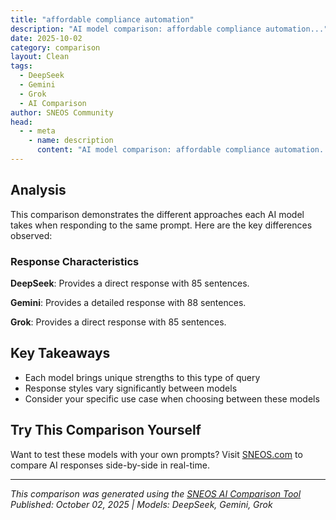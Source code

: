 ```yaml
---
title: "affordable compliance automation"
description: "AI model comparison: affordable compliance automation..."
date: 2025-10-02
category: comparison
layout: Clean
tags:
  - DeepSeek
  - Gemini
  - Grok
  - AI Comparison
author: SNEOS Community
head:
  - - meta
    - name: description
      content: "AI model comparison: affordable compliance automation..."
---
```


<ChatComparison
  title="affordable compliance automation"
  prompt="affordable compliance automation"
  :responses='{
    "DeepSeek": "Of course. \u0022Affordable compliance automation\u0022 is a huge and growing market, as businesses of all sizes seek to streamline the complex, time-consuming, and expensive process of meeting regulatory requirements.\n\nLet\u0027s break down what it means, the key players, and how you can implement it affordably.\n\n### What is Compliance Automation?\n\nIn simple terms, it\u0027s using software to replace manual tasks involved in maintaining compliance. This includes:\n\n*   **Policy Management:** Creating, distributing, and tracking employee acknowledgment of policies.\n*   **Risk Assessments:** Automating the process of identifying and evaluating risks.\n*   **Control Monitoring:** Continuously checking if security controls are functioning correctly.\n*   **Evidence Collection:** Automatically gathering proof (like system logs, config files, user access lists) for audits.\n*   **Vendor Management:** Assessing and monitoring the security posture of third-party vendors.\n*   **Incident Response:** Automating workflows for reporting and managing security incidents.\n\n### The \u0022Affordable\u0022 Angle: Who is this for?\n\nThe term \u0022affordable\u0022 is relative, but it generally targets:\n\n*   **Startups \u0026 SMBs (Small-Medium Businesses):** Companies that need to comply with frameworks like SOC 2, ISO 27001, or GDPR to win enterprise customers but don\u0027t have a large security team or budget.\n*   **Mature Companies in Early Stages:** Larger companies looking to automate compliance for a new department, a specific regulation (like CCPA for marketing), or a new product line without massive enterprise overhead.\n\n---\n\n### Key Features of Affordable Compliance Automation Platforms\n\nWhen evaluating \u0022affordable\u0022 options, look for these characteristics:\n\n1.  **Pre-Built Frameworks:** Templates and pre-mapped controls for common standards like SOC 2, ISO 27001, NIST, HIPAA, and GDPR. This saves hundreds of hours of setup.\n2.  **Integration Capabilities:** The ability to connect with your existing tools (like Slack, Jira, Google Workspace, AWS, Azure, GitHub) to automatically pull evidence.\n3.  **Task and Workflow Automation:** Assigns tasks, sends reminders, and tracks progress for compliance-related activities across the organization.\n4.  **Centralized Evidence Repository:** A single source of truth for all your compliance documentation, making audits much faster.\n5.  **User-Friendly Interface:** Designed for non-experts (e.g., project managers, ops teams) to use, reducing the reliance on expensive consultants.\n\n---\n\n### Leading Affordable Compliance Automation Platforms\n\nHere are some of the most popular and cost-effective platforms on the market, known for their startup and SMB-friendly pricing.\n\n| Platform | Best For | Key Strengths | Potential Cost (Approx.) |\n| :--- | :--- | :--- | :--- |\n| **Vanta** | Startups \u0026 SMBs seeking SOC 2 \u0026 ISO 27001. | Market leader, huge integration library, very user-friendly, automates evidence collection powerfully. | Starts ~$5,000/year. Tiered pricing based on headcount and features. |\n| **Drata** | Startups \u0026 SMBs; strong competitor to Vanta. | Excellent UI, continuous control monitoring, strong automation, and a focus on real-time compliance status. | Very similar to Vanta, starting around ~$5,000/year. |\n| **SecureFrame** | Simplicity and ease of use for core frameworks. | Streamlined and intuitive setup, great customer support, focuses on making compliance accessible. | Competitive, often slightly lower entry point than Vanta/Drata. |\n| **Tugboat Logic** (now part of OneTrust) | Companies that want a policy-first approach. | Strong policy creation and management tools, good for building a security program from the ground up. | Pricing is competitive; often bundled with OneTrust\u0027s broader privacy suite. |\n| **Sprinto** | SaaS companies and cloud-native environments. | Deep integrations with cloud providers (AWS, GCP), focuses on continuous compliance and speed. | Aims to be cost-competitive, with pricing based on resources monitored. |\n\n\u003E **Note:** All prices are indicative and can change. You must contact their sales teams for exact quotes.\n\n---\n\n### The \u0022DIY\u0022 / Most Affordable Approach (Using Tools You May Already Have)\n\nFor companies with zero budget or very simple needs, you can create a basic automation system yourself. This requires more manual effort but costs little to nothing.\n\n*   **Policies \u0026 Documentation:** Use **Google Docs** or **Microsoft Word** with version history. Track acknowledgments with a **Google Form** linked to a **Google Sheet**.\n*   **Task Management:** Use **Trello**, **Asana**, or **Jira** to create boards for your compliance framework, assigning tasks and deadlines to team members.\n*   **Evidence Collection:** Create a structured folder system in **Google Drive**, **SharePoint**, or **Dropbox**. Manually upload screenshots, reports, and config files.\n*   **Risk Register:** Use a **Google Sheet** or **Airtable** base to list risks, owners, and mitigation steps.\n\n**The Trade-off:** This approach is cheap in terms of software costs but **expensive in terms of time, effort, and scalability.** It becomes unmanageable quickly for a formal audit like SOC 2.\n\n---\n\n### How to Choose the Right Affordable Solution\n\n1.  **Identify Your Compliance Goal:** Is it SOC 2? HIPAA? GDPR? Start with a specific framework in mind.\n2.  **Map Your Integrations:** List the critical systems you use (e.g., AWS, GitHub, HR platform). Choose a tool that integrates with them to maximize automation.\n3.  **Calculate the True Cost:**\n    *   **Software Cost:** The monthly/annual subscription fee.\n    *   **Time Savings:** How many hours will it save your team? (Multiply by hourly rate).\n    *   **Audit Cost Savings:** Auditors charge by the hour. A well-organized, automated platform can cut audit time (and fees) by 50% or more.\n    *   **Consultant Costs:** A good platform can reduce your need for expensive external consultants.\n4.  **Take Demos:** Any reputable platform will offer a free demo. Use it to assess the user interface and see if it fits your team\u0027s workflow.\n5.  **Start Small:** Many platforms let you start with one framework (e.g., SOC 2). You can expand to others (like ISO 27001 or HIPAA) later as you grow.\n\n### Conclusion\n\n**\u0022Affordable compliance automation\u0022 is not an oxymoron.** For most small to medium businesses, the cost of a platform like Vanta or Drata is far less than the cost of the manual labor, potential failed audits, and lost business opportunities that come with non-compliance.\n\nBy automating the grunt work, these tools allow your team to focus on what really matters: building a strong security culture and growing the business.",
    "Gemini": "Let\u0027s break down how to achieve affordable compliance automation.  The best approach depends heavily on the size and complexity of your organization, the specific regulations you need to comply with, and your existing infrastructure.\n\n**Understanding the Challenge: Why is Compliance Automation Important (and Potentially Expensive)?**\n\n*   **Time Savings:** Automating repetitive tasks like data collection, evidence gathering, and report generation frees up valuable human resources.\n*   **Reduced Errors:** Automation minimizes the risk of human error, leading to more accurate and reliable compliance.\n*   **Improved Auditability:** Centralized systems with audit trails make it easier to demonstrate compliance during audits.\n*   **Scalability:** Automated systems can easily scale to handle increasing data volumes and evolving regulatory requirements.\n*   **Cost Savings (in the long run):** While initial investment is required, automation can significantly reduce the long-term costs associated with manual compliance processes.\n*   **Complexity:** Regulations are complex and nuanced. Accurately mapping regulations to processes and technical controls is a significant challenge.\n*   **Integration:** Many compliance automation solutions require integration with existing systems (CRM, ERP, etc.), which can be costly and time-consuming.\n*   **Maintenance:** Automated systems require ongoing maintenance and updates to keep pace with changing regulations and technology.\n\n**Strategies for Affordable Compliance Automation**\n\nHere\u0027s a breakdown of strategies, from simpler to more advanced:\n\n**1. Start with a Clear Compliance Scope and Prioritization**\n\n*   **Identify Relevant Regulations:** Don\u0027t try to automate everything at once. Focus on the regulations that are most critical to your business and have the biggest impact.  Examples: GDPR, HIPAA, PCI DSS, SOC 2, ISO 27001, CCPA, SOX.\n*   **Risk Assessment:** Conduct a thorough risk assessment to identify the areas where non-compliance poses the greatest risk to your organization.  This will help you prioritize automation efforts.\n*   **Gap Analysis:** Compare your current processes and controls against the requirements of the regulations you\u0027ve identified.  This will highlight the gaps that need to be addressed.\n*   **Define Success Metrics:** What specific outcomes do you want to achieve with compliance automation?  (e.g., Reduce audit preparation time by 50%, eliminate manual data entry for compliance reports, etc.)\n\n**2. Leverage Existing Tools and Resources**\n\n*   **Spreadsheets and Templates:** Don\u0027t underestimate the power of well-organized spreadsheets for tracking compliance tasks and documentation, especially in the early stages. There are many free or low-cost compliance templates available online.\n*   **Built-in Security Features:** Many software applications have built-in security and compliance features that can be used to automate certain tasks. For example, cloud providers like AWS, Azure, and GCP offer services for access control, data encryption, and audit logging.  Understand and utilize these features.\n*   **Open-Source Tools:** Explore open-source tools for security scanning, vulnerability management, and log analysis.  These tools can be a cost-effective way to automate some aspects of compliance. *Caveat: requires technical expertise to implement and maintain.*\n*   **Cloud Providers:** Cloud providers often have tools and services that can help with compliance. Examples include tools for data encryption, access control, and audit logging.\n*   **Task Management Software:** Tools like Asana, Trello, or Jira can be used to manage compliance tasks, assign responsibilities, and track progress.\n*   **Document Management Systems:** Implement a document management system to store and organize compliance documentation, making it easier to access and manage.  Look for features like version control and access permissions.\n*   **Free or Low-Cost Training:** Look for free or low-cost online courses and webinars to educate your team about compliance requirements and best practices.\n\n**3. Consider a Phased Approach**\n\n*   **Start Small:** Begin with automating a few key compliance tasks or processes, and gradually expand your automation efforts over time.\n*   **Proof of Concept (POC):** Before investing in a full-fledged compliance automation solution, conduct a POC to evaluate its effectiveness and suitability for your organization.\n*   **Iterative Improvement:** Continuously monitor and evaluate your compliance automation efforts, and make adjustments as needed.\n\n**4. Explore Affordable Compliance Automation Software**\n\n*   **Compliance-Specific SaaS Solutions:**  Look for cloud-based compliance automation platforms that are designed specifically for your industry or regulatory needs. These solutions often offer features like automated risk assessments, policy management, control monitoring, and report generation.  **Examples:**\n    *   **Drata:** SOC 2, ISO 27001, HIPAA, GDPR, PCI DSS\n    *   **Vanta:** SOC 2, ISO 27001, HIPAA, GDPR, PCI DSS\n    *   **Secureframe:** SOC 2, ISO 27001, HIPAA, GDPR, PCI DSS\n    *   **Sprinto:** SOC 2, ISO 27001, HIPAA, GDPR, PCI DSS\n    *   **Hyperproof:** SOC 2, ISO 27001, NIST CSF, GDPR\n    *   **AuditBoard:** SOX, Internal Audit, Compliance\n    *   **LogicGate:** GRC Platform\n    *   **Osano:** Privacy Management\n    *   **OneTrust:** Privacy, Security, and Governance\n    *   **UpGuard:** Vendor Risk Management, Security Ratings\n\n    *Compare pricing models carefully. Some charge per user, per integration, or based on the size of your organization.*\n*   **GRC (Governance, Risk, and Compliance) Platforms:** GRC platforms offer a broader range of capabilities, including risk management, policy management, audit management, and regulatory compliance.  These can be more expensive but offer a more comprehensive solution.\n*   **Security Information and Event Management (SIEM) Systems:** SIEM systems can automate the collection and analysis of security logs and events, helping to identify and respond to security threats and compliance violations.\n*   **Endpoint Detection and Response (EDR) Solutions:** EDR solutions can automate the detection and response to security threats on endpoint devices, helping to protect sensitive data and maintain compliance.\n\n**5. Focus on Automation, Not Just Digitization**\n\n*   **Don\u0027t just scan and store documents:** True automation involves automatically collecting data, analyzing it, and generating reports.\n*   **Integrate with other systems:** The more integrations you have, the more automation you can achieve.\n\n**6. Training and Education**\n\n*   **Internal Training:** Provide training to your employees on the importance of compliance and how to use the automated systems you\u0027ve implemented.\n*   **External Expertise:** Consider hiring a compliance consultant or expert to help you develop and implement your compliance automation strategy.\n\n**7. Key Considerations When Evaluating Compliance Automation Software:**\n\n*   **Pricing:** Understand the pricing model (per user, per feature, usage-based, etc.) and factor in potential hidden costs.\n*   **Ease of Use:** The software should be user-friendly and easy to learn.\n*   **Integration Capabilities:** The software should integrate with your existing systems.\n*   **Scalability:** The software should be able to scale as your business grows.\n*   **Customization:** The software should be customizable to meet your specific needs.\n*   **Security:** The software should be secure and protect your sensitive data.\n*   **Support:** The vendor should provide reliable support and documentation.\n*   **Reporting Capabilities:**  Can it generate the reports you need for auditors and internal stakeholders?\n*   **Specific Regulation Support:** Does it handle the regulations you *actually* need to comply with?  Don\u0027t pay for features you won\u0027t use.\n*   **Vendor Reputation:** Research the vendor\u0027s reputation and track record.  Look for reviews and testimonials from other customers.\n\n**Example Scenario: Small Startup Needing SOC 2 Compliance**\n\n1.  **Scope:** Focus solely on SOC 2 Type I initially.\n2.  **Existing Tools:** Use Google Workspace\u0027s built-in security features (2FA, access controls).  Utilize a project management tool (Asana or Trello) to manage tasks related to SOC 2 implementation.\n3.  **Phased Approach:**\n    *   **Phase 1 (Manual):** Document existing security practices, create initial policies, and perform a self-assessment using a SOC 2 checklist.\n    *   **Phase 2 (Automation):** Implement a dedicated SOC 2 automation platform like Drata or Vanta (choosing the most affordable plan) to automate evidence collection and monitoring.\n4.  **Training:** Assign a team member to become the \u0022SOC 2 Champion\u0022 and provide them with training on the requirements and the automation platform.\n\n**In Summary:**\n\nAffordable compliance automation is achievable with a strategic approach.  Start by understanding your compliance obligations, leveraging existing tools, and gradually implementing automation solutions. Focus on the most critical areas first, and prioritize ease of use and integration capabilities when selecting software.  Regularly review and adjust your strategy to ensure it remains effective and aligned with your evolving needs. Don\u0027t be afraid to start small and build from there.\n",
    "Grok": "Affordable compliance automation refers to the use of cost-effective software tools and systems to automate regulatory compliance processes for businesses. Compliance automation helps organizations manage legal, financial, and operational requirements efficiently while reducing manual effort, minimizing errors, and avoiding penalties. Below, I\u2019ll outline key aspects of affordable compliance automation, including benefits, features to look for, and some budget-friendly tools.\n\n### Benefits of Affordable Compliance Automation\n1. **Cost Savings**: Reduces the need for extensive manual labor or hiring specialized staff for compliance tasks.\n2. **Time Efficiency**: Automates repetitive tasks like data collection, reporting, and monitoring.\n3. **Error Reduction**: Minimizes human errors in compliance documentation and processes.\n4. **Scalability**: Many affordable tools grow with your business, offering flexibility as compliance needs evolve.\n5. **Risk Mitigation**: Helps identify and address compliance gaps before they result in fines or legal issues.\n\n### Key Features to Look for in Affordable Compliance Automation Tools\n1. **Regulatory Updates**: Tools should automatically update to reflect changes in laws and regulations relevant to your industry.\n2. **User-Friendly Interface**: Easy to use, even for non-technical teams, to avoid additional training costs.\n3. **Integration Capabilities**: Should integrate with existing systems (e.g., HR, finance, or CRM software) to streamline workflows.\n4. **Customizable Workflows**: Allows tailoring compliance checks and processes to specific business needs.\n5. **Reporting and Analytics**: Provides dashboards and reports to track compliance status and audit readiness.\n6. **Cloud-Based Solutions**: Often more affordable, with no need for on-premises hardware or maintenance.\n7. **Affordable Pricing Plans**: Offers subscription models or pay-as-you-go options suitable for small to medium-sized businesses (SMBs).\n\n### Industries That Benefit from Compliance Automation\n- **Finance**: For AML (Anti-Money Laundering), KYC (Know Your Customer), and GDPR compliance.\n- **Healthcare**: To manage HIPAA (Health Insurance Portability and Accountability Act) requirements.\n- **Retail and E-commerce**: For PCI DSS (Payment Card Industry Data Security Standard) compliance.\n- **Manufacturing**: To ensure safety and environmental regulations are met.\n- **Startups and SMBs**: To manage general data protection (like GDPR or CCPA) and HR compliance without large budgets.\n\n### Affordable Compliance Automation Tools\nHere are some cost-effective tools and platforms that cater to businesses looking for compliance automation on a budget. Pricing and features may vary, so it\u2019s important to evaluate based on your specific needs:\n\n1. **LogicGate**  \n   - **Focus**: Risk and compliance management.\n   - **Features**: Customizable workflows, automated risk assessments, and audit preparation.\n   - **Pricing**: Offers scalable plans; often affordable for small businesses with custom quotes.\n   - **Best For**: SMBs looking for flexible risk and compliance solutions.\n\n2. **ZenGRC (by Reciprocity)**  \n   - **Focus**: Governance, risk, and compliance (GRC).\n   - **Features**: Pre-built templates for frameworks like SOC, ISO, and GDPR; task automation; reporting.\n   - **Pricing**: Starts with affordable plans for smaller teams; contact for detailed pricing.\n   - **Best For**: Businesses needing simplified GRC automation.\n\n3. **Termly**  \n   - **Focus**: Data privacy compliance (GDPR, CCPA, etc.).\n   - **Features**: Automated cookie consent banners, privacy policy generators, and compliance monitoring.\n   - **Pricing**: Free tier available; paid plans start low (around $10/month for small businesses).\n   - **Best For**: Small e-commerce or online businesses needing privacy compliance.\n\n4. **ComplianceQuest**  \n   - **Focus**: Quality and compliance management.\n   - **Features**: Document control, audit management, and regulatory reporting.\n   - **Pricing**: Affordable for SMBs with modular plans; often subscription-based.\n   - **Best For**: Manufacturing or healthcare businesses managing quality compliance.\n\n5. **SumoLogic (Compliance Module)**  \n   - **Focus**: IT and security compliance.\n   - **Features**: Automated monitoring, log analysis, and PCI/ HIPAA compliance support.\n   - **Pricing**: Offers a free tier and affordable paid plans for smaller businesses.\n   - **Best For**: Tech companies or startups with IT compliance needs.\n\n6. **AuditBoard**  \n   - **Focus**: Audit, risk, and compliance management.\n   - **Features**: Automated workflows, real-time reporting, and integration with other tools.\n   - **Pricing**: Custom pricing, but often offers cost-effective options for smaller organizations.\n   - **Best For**: Growing businesses needing scalable compliance solutions.\n\n### Tips for Choosing Affordable Compliance Automation\n1. **Identify Specific Needs**: Understand the regulations (e.g., GDPR, HIPAA, SOX) relevant to your industry before investing in a tool.\n2. **Start Small**: Opt for tools with free trials or basic plans to test functionality before committing.\n3. **Leverage Open-Source Options**: Tools like Open-Audit (for IT compliance) or Odoo (for general business compliance) offer free or low-cost modules.\n4. **Negotiate Pricing**: Many vendors offer discounts for annual subscriptions or for startups/SMBs.\n5. **Check for Hidden Costs**: Ensure there are no unexpected fees for setup, training, or additional users.\n\n### Challenges to Watch Out For\n- **Limited Features in Cheaper Plans**: Basic plans might lack advanced functionalities like real-time monitoring or integrations.\n- **Scalability Issues**: Some affordable tools may not support larger teams or complex compliance needs as your business grows.\n- **Vendor Reliability**: Ensure the provider has a good reputation and offers customer support.\n\n### Conclusion\nAffordable compliance automation is a game-changer for businesses with limited budgets, allowing them to maintain regulatory adherence without breaking the bank. By carefully assessing your compliance needs and exploring tools with flexible pricing, you can implement effective solutions that save time and reduce risk. Start with a free trial or a low-cost plan to ensure the tool fits your workflow before scaling up.\n\nIf you have a specific industry or regulation in mind, let me know, and I can help narrow down the best affordable tools for your needs!"
  }'
  published-date="09:23"
/>

## Analysis

This comparison demonstrates the different approaches each AI model takes when responding to the same prompt. Here are the key differences observed:

### Response Characteristics

**DeepSeek**: Provides a direct response with 85 sentences. 

**Gemini**: Provides a detailed response with 88 sentences. 

**Grok**: Provides a direct response with 85 sentences. 

## Key Takeaways

- Each model brings unique strengths to this type of query
- Response styles vary significantly between models
- Consider your specific use case when choosing between these models

## Try This Comparison Yourself

Want to test these models with your own prompts? Visit [SNEOS.com](https://sneos.com) to compare AI responses side-by-side in real-time.

---

*This comparison was generated using the [SNEOS AI Comparison Tool](https://sneos.com)*
*Published: October 02, 2025 | Models: DeepSeek, Gemini, Grok*

